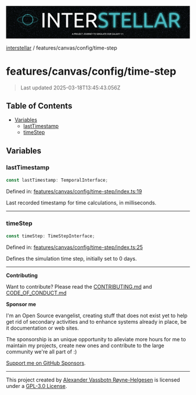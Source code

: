 <div>
  <img alt="SPECCER logo" src="https://raw.githubusercontent.com/phun-ky/interstellar/main/public/interstellar-header.png" style="max-height:120px;" />
</div>

[interstellar](../../../README.md) / features/canvas/config/time-step

# features/canvas/config/time-step

> Last updated 2025-03-18T13:45:43.056Z

## Table of Contents

- [Variables](#variables)
  - [lastTimestamp](#lasttimestamp)
  - [timeStep](#timestep)

## Variables

### lastTimestamp

```ts
const lastTimestamp: TemporalInterface;
```

Defined in:
[features/canvas/config/time-step/index.ts:19](https://github.com/phun-ky/interstellar/blob/main/src/features/canvas/config/time-step/index.ts#L19)

Last recorded timestamp for time calculations, in milliseconds.

---

### timeStep

```ts
const timeStep: TimeStepInterface;
```

Defined in:
[features/canvas/config/time-step/index.ts:25](https://github.com/phun-ky/interstellar/blob/main/src/features/canvas/config/time-step/index.ts#L25)

Defines the simulation time step, initially set to 0 days.

---

**Contributing**

Want to contribute? Please read the
[CONTRIBUTING.md](https://github.com/phun-ky/interstellar/blob/main/CONTRIBUTING.md)
and
[CODE_OF_CONDUCT.md](https://github.com/phun-ky/interstellar/blob/main/CODE_OF_CONDUCT.md)

**Sponsor me**

I'm an Open Source evangelist, creating stuff that does not exist yet to help
get rid of secondary activities and to enhance systems already in place, be it
documentation or web sites.

The sponsorship is an unique opportunity to alleviate more hours for me to
maintain my projects, create new ones and contribute to the large community
we're all part of :)

[Support me on GitHub Sponsors](https://github.com/sponsors/phun-ky).

---

This project created by [Alexander Vassbotn Røyne-Helgesen](http://phun-ky.net)
is licensed under a
[GPL-3.0 License](https://choosealicense.com/licenses/gpl-3.0/).
